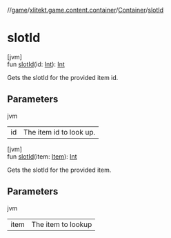 //[game](../../../index.md)/[xlitekt.game.content.container](../index.md)/[Container](index.md)/[slotId](slot-id.md)

# slotId

[jvm]\
fun [slotId](slot-id.md)(id: [Int](https://kotlinlang.org/api/latest/jvm/stdlib/kotlin/-int/index.html)): [Int](https://kotlinlang.org/api/latest/jvm/stdlib/kotlin/-int/index.html)

Gets the slotId for the provided item id.

## Parameters

jvm

| | |
|---|---|
| id | The item id to look up. |

[jvm]\
fun [slotId](slot-id.md)(item: [Item](../../xlitekt.game.content.item/-item/index.md)): [Int](https://kotlinlang.org/api/latest/jvm/stdlib/kotlin/-int/index.html)

Gets the slotId for the provided item.

## Parameters

jvm

| | |
|---|---|
| item | The item to lookup |
